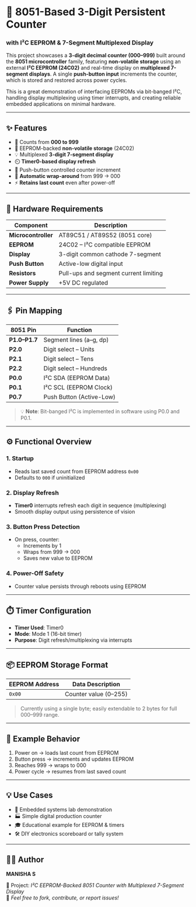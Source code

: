 # 🔢 8051-Based 3-Digit Persistent Counter  
### with I²C EEPROM & 7-Segment Multiplexed Display

This project showcases a **3-digit decimal counter (000–999)** built around the **8051 microcontroller** family, featuring **non-volatile storage** using an external **I²C EEPROM (24C02)** and real-time display on **multiplexed 7-segment displays**. A single **push-button input** increments the counter, which is stored and restored across power cycles.

This is a great demonstration of interfacing EEPROMs via bit-banged I²C, handling display multiplexing using timer interrupts, and creating reliable embedded applications on minimal hardware.

---

## ✨ Features

- 🔢 Counts from **000 to 999**
- 💾 EEPROM-backed **non-volatile storage** (24C02)
- 💡 Multiplexed **3-digit 7-segment display**
- ⏲️ **Timer0-based display refresh**
- 🔘 Push-button controlled counter increment
- 🔄 **Automatic wrap-around** from 999 → 000
- ⚡ **Retains last count** even after power-off

---

## 🧰 Hardware Requirements

| Component         | Description                               |
|------------------|-------------------------------------------|
| **Microcontroller**  | AT89C51 / AT89S52 (8051 core)         |
| **EEPROM**            | 24C02 – I²C compatible EEPROM          |
| **Display**           | 3-digit common cathode 7-segment       |
| **Push Button**       | Active-low digital input               |
| **Resistors**         | Pull-ups and segment current limiting  |
| **Power Supply**      | +5V DC regulated                       |

---

## 🖇️ Pin Mapping

| 8051 Pin | Function                      
|---------------|--------------------------|
| **P1.0–P1.7** | Segment lines (a–g, dp)  |
| **P2.0**      | Digit select – Units     |
| **P2.1**      | Digit select – Tens      |
| **P2.2**      | Digit select – Hundreds  |
| **P0.0**      | I²C SDA (EEPROM Data)    |
| **P0.1**      | I²C SCL (EEPROM Clock)   |
| **P0.7**      | Push Button (Active-Low) |

> 💡 **Note**: Bit-banged I²C is implemented in software using P0.0 and P0.1.

---

## ⚙️ Functional Overview

### 1. **Startup**
- Reads last saved count from EEPROM address `0x00`
- Defaults to `000` if uninitialized

### 2. **Display Refresh**
- **Timer0** interrupts refresh each digit in sequence (multiplexing)
- Smooth display output using persistence of vision

### 3. **Button Press Detection**
- On press, counter:
  - Increments by 1
  - Wraps from 999 → 000
  - Saves new value to EEPROM

### 4. **Power-Off Safety**
- Counter value persists through reboots using EEPROM

---

## ⏱️ Timer Configuration

- **Timer Used**: Timer0  
- **Mode**: Mode 1 (16-bit timer)  
- **Purpose**: Digit refresh/multiplexing via interrupts

---

## 📦 EEPROM Storage Format

| EEPROM Address | Data Description       |
|----------------|------------------------|
| `0x00`         | Counter value (0–255)  |

> Currently using a single byte; easily extendable to 2 bytes for full 000–999 range.

---

## 🧪 Example Behavior

1. Power on → loads last count from EEPROM
2. Button press → increments and updates EEPROM
3. Reaches 999 → wraps to 000
4. Power cycle → resumes from last saved count

---

## 💡 Use Cases

- 🧪 Embedded systems lab demonstration
- 🏭 Simple digital production counter
- 🎓 Educational example for EEPROM & timers
- 🛠️ DIY electronics scoreboard or tally system

---

## 👨‍💻 Author

**MANISHA S**  


📁 Project: *I²C EEPROM-Backed 8051 Counter with Multiplexed 7-Segment Display*  
🔗 *Feel free to fork, contribute, or report issues!*
